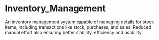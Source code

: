 # Inventory_Management
An inventory management system capable of managing details for stock items, including transactions like stock, purchases, and sales. Reduced manual effort also ensuring better stability, efficiency and usability.
